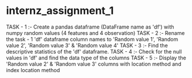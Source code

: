 # internz_assignment_1
TASK - 1 :- Create a pandas dataframe (DataFrame name as 'df') with numpy random values (4 features and 4 observation)
TASK - 2 :- Rename the task - 1 'df' dataframe column names to 'Random value 1', 'Random value 2', 'Random value 3' & 'Random value 4'
TASK - 3 :- Find the descriptive statistics of the 'df' dataframe.
TASK - 4 :- Check for the null values in 'df' and find the data type of the columns
TASK - 5 :- Display the 'Random value 2' & 'Random value 3' columns with location method and index location method
